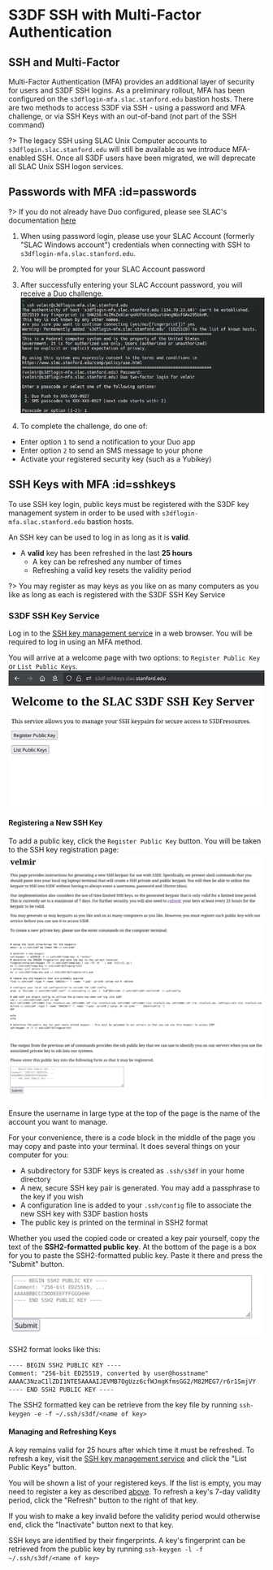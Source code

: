 # S3DF SSH with Multi-Factor Authentication

## SSH and Multi-Factor

Multi-Factor Authentication (MFA) provides an additional layer of security for users and S3DF SSH logins. As a preliminary rollout, MFA has been configured on the `s3dflogin-mfa.slac.stanford.edu` bastion hosts. There are two methods to access S3DF via SSH - using a password and MFA challenge, or via SSH Keys with an out-of-band (not part of the SSH command)

?> The legacy SSH using SLAC Unix Computer accounts to `s3dflogin.slac.stanford.edu` will still be available as we introduce MFA-enabled SSH. Once all S3DF users have been migrated, we will deprecate all SLAC Unix SSH logon services.

## Passwords with MFA :id=passwords

?> If you do not already have Duo configured, please see SLAC's documentation [here](https://it.slac.stanford.edu/support/KB0010216)

1. When using password login, please use your SLAC Account (formerly "SLAC Windows account") credentials when connecting with SSH to `s3dflogin-mfa.slac.stanford.edu`.

2. You will be prompted for your SLAC Account password

3. After successfully entering your SLAC Account password, you will receive a Duo challenge. ![duo challenge prompt](assets/sshmfa_duo_challenge.png)

4. To complete the challenge, do one of:
  * Enter option `1` to send a notification to your Duo app
  * Enter option `2` to send an SMS message to your phone
  * Activate your registered security key (such as a Yubikey)


## SSH Keys with MFA :id=sshkeys

To use SSH key login, public keys must be registered with the S3DF key management system in order to be used with `s3dflogin-mfa.slac.stanford.edu` bastion hosts.

An SSH key can be used to log in as long as it is **valid**.
* A **valid** key has been refreshed in the last **25 hours**
  * A key can be refreshed any number of times
  * Refreshing a valid key resets the validity period

?> You may register as may keys as you like on as many computers as you like as long as each is registered with the S3DF SSH Key Service

### S3DF SSH Key Service

Log in to the [SSH key management service](https://s3df-sshkeys.slac.stanford.edu) in a web browser. You will be required to log in using an MFA method.

You will arrive at a welcome page with two options: to `Register Public Key` or `List Public Keys`.  
![Welcome to the SLAC S3DF SSH Key Server](assets/sshmfa_welcome.png)

#### Registering a New SSH Key

To add a public key, click the `Register Public Key` button. You will be taken to the SSH key registration page:  
![SSH key registration page](assets/sshmfa_upload_page.png)

Ensure the username in large type at the top of the page is the name of the account you want to manage.

For your convenience, there is a code block in the middle of the page you may copy and paste into your terminal.
It does several things on your computer for you:
* A subdirectory for S3DF keys is created as `.ssh/s3df` in your home directory
* A new, secure SSH key pair is generated. You may add a passphrase to the key if you wish
* A configuration line is added to your `.ssh/config` file to associate the new SSH key with S3DF bastion hosts
* The public key is printed on the terminal in SSH2 format

Whether you used the copied code or created a key pair yourself, copy the text of the **SSH2-formatted public key**. At the bottom of the page is a box for you to paste the SSH2-formatted public key. Paste it there and press the "Submit" button.  
![SSH upload box](assets/sshmfa_upload_box.png)

SSH2 format looks like this:
```
---- BEGIN SSH2 PUBLIC KEY ----
Comment: "256-bit ED25519, converted by user@hosstname"
AAAAC3NzaC1lZDI1NTE5AAAAIJEVMB7OgUzz6cfWJmgKfmsGG2/M82MEG7/r6r1SmjVY
---- END SSH2 PUBLIC KEY ----
```
The SSH2 formatted key can be retrieve from the key file by running `ssh-keygen -e -f ~/.ssh/s3df/<name of key>`

#### Managing and Refreshing Keys

A key remains valid for 25 hours after which time it must be refreshed.
To refresh a key, visit the [SSH key management service](https://s3df-sshkeys.slac.stanford.edu) and click the "List Public Keys" button.

You will be shown a list of your registered keys. If the list is empty, you may need to register a key as described [above](#registering-a-new-ssh-key).
To refresh a key's 7-day validity period, click the "Refresh" button to the right of that key.

If you wish to make a key invalid before the validity period would otherwise end, click the "Inactivate" button next to that key.

SSH keys are identified by their fingerprints. A key's fingerprint can be retrieved from the public key by running `ssh-keygen -l -f ~/.ssh/s3df/<name of key>`
